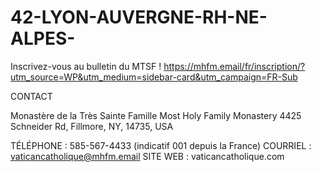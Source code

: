 # 42-LYON-AUVERGNE-RH-NE-ALPES-

Inscrivez-vous au bulletin du MTSF !
https://mhfm.email/fr/inscription/?utm_source=WP&utm_medium=sidebar-card&utm_campaign=FR-Sub

CONTACT

Monastère de la Très Sainte Famille
Most Holy Family Monastery
4425 Schneider Rd, Fillmore, NY, 14735, USA

TÉLÉPHONE : 585-567-4433 (indicatif 001 depuis la France)
COURRIEL : vaticancatholique@mhfm.email 
SITE WEB : vaticancatholique.com
